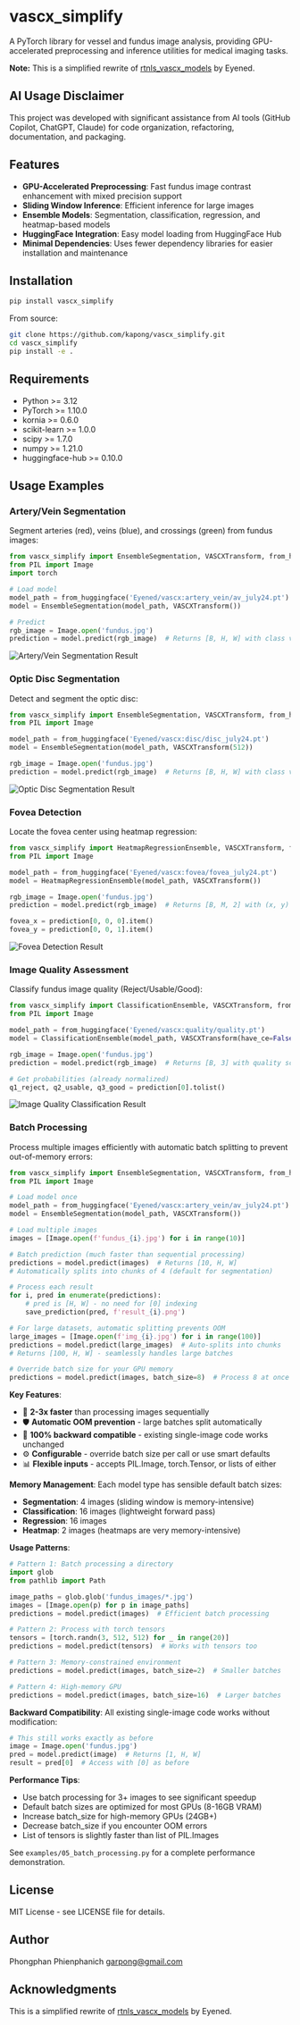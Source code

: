 # vascx_simplify

A PyTorch library for vessel and fundus image analysis, providing GPU-accelerated preprocessing and inference utilities for medical imaging tasks.

**Note:** This is a simplified rewrite of [rtnls_vascx_models](https://github.com/Eyened/rtnls_vascx_models) by Eyened.

## AI Usage Disclaimer

This project was developed with significant assistance from AI tools (GitHub Copilot, ChatGPT, Claude) for code organization, refactoring, documentation, and packaging.

## Features

- **GPU-Accelerated Preprocessing**: Fast fundus image contrast enhancement with mixed precision support
- **Sliding Window Inference**: Efficient inference for large images
- **Ensemble Models**: Segmentation, classification, regression, and heatmap-based models
- **HuggingFace Integration**: Easy model loading from HuggingFace Hub
- **Minimal Dependencies**: Uses fewer dependency libraries for easier installation and maintenance

## Installation

```bash
pip install vascx_simplify
```

From source:
```bash
git clone https://github.com/kapong/vascx_simplify.git
cd vascx_simplify
pip install -e .
```

## Requirements

- Python >= 3.12
- PyTorch >= 1.10.0
- kornia >= 0.6.0
- scikit-learn >= 1.0.0
- scipy >= 1.7.0
- numpy >= 1.21.0
- huggingface-hub >= 0.10.0

## Usage Examples

### Artery/Vein Segmentation

Segment arteries (red), veins (blue), and crossings (green) from fundus images:

```python
from vascx_simplify import EnsembleSegmentation, VASCXTransform, from_huggingface
from PIL import Image
import torch

# Load model
model_path = from_huggingface('Eyened/vascx:artery_vein/av_july24.pt')
model = EnsembleSegmentation(model_path, VASCXTransform())

# Predict
rgb_image = Image.open('fundus.jpg')
prediction = model.predict(rgb_image)  # Returns [B, H, W] with class values
```

![Artery/Vein Segmentation Result](examples/artery_vein_segmentation_result.png)

### Optic Disc Segmentation

Detect and segment the optic disc:

```python
from vascx_simplify import EnsembleSegmentation, VASCXTransform, from_huggingface
from PIL import Image

model_path = from_huggingface('Eyened/vascx:disc/disc_july24.pt')
model = EnsembleSegmentation(model_path, VASCXTransform(512))

rgb_image = Image.open('fundus.jpg')
prediction = model.predict(rgb_image)  # Returns [B, H, W] with class values
```

![Optic Disc Segmentation Result](examples/disc_segmentation_result.png)

### Fovea Detection

Locate the fovea center using heatmap regression:

```python
from vascx_simplify import HeatmapRegressionEnsemble, VASCXTransform, from_huggingface
from PIL import Image

model_path = from_huggingface('Eyened/vascx:fovea/fovea_july24.pt')
model = HeatmapRegressionEnsemble(model_path, VASCXTransform())

rgb_image = Image.open('fundus.jpg')
prediction = model.predict(rgb_image)  # Returns [B, M, 2] with (x, y) coordinates

fovea_x = prediction[0, 0, 0].item()
fovea_y = prediction[0, 0, 1].item()
```

![Fovea Detection Result](examples/fovea_detection_result.png)

### Image Quality Assessment

Classify fundus image quality (Reject/Usable/Good):

```python
from vascx_simplify import ClassificationEnsemble, VASCXTransform, from_huggingface
from PIL import Image

model_path = from_huggingface('Eyened/vascx:quality/quality.pt')
model = ClassificationEnsemble(model_path, VASCXTransform(have_ce=False))

rgb_image = Image.open('fundus.jpg')
prediction = model.predict(rgb_image)  # Returns [B, 3] with quality scores (already softmaxed)

# Get probabilities (already normalized)
q1_reject, q2_usable, q3_good = prediction[0].tolist()
```

![Image Quality Classification Result](examples/quality_classification_result.png)

### Batch Processing

Process multiple images efficiently with automatic batch splitting to prevent out-of-memory errors:

```python
from vascx_simplify import EnsembleSegmentation, VASCXTransform, from_huggingface
from PIL import Image

# Load model once
model_path = from_huggingface('Eyened/vascx:artery_vein/av_july24.pt')
model = EnsembleSegmentation(model_path, VASCXTransform())

# Load multiple images
images = [Image.open(f'fundus_{i}.jpg') for i in range(10)]

# Batch prediction (much faster than sequential processing)
predictions = model.predict(images)  # Returns [10, H, W]
# Automatically splits into chunks of 4 (default for segmentation)

# Process each result
for i, pred in enumerate(predictions):
    # pred is [H, W] - no need for [0] indexing
    save_prediction(pred, f'result_{i}.png')

# For large datasets, automatic splitting prevents OOM
large_images = [Image.open(f'img_{i}.jpg') for i in range(100)]
predictions = model.predict(large_images)  # Auto-splits into chunks
# Returns [100, H, W] - seamlessly handles large batches

# Override batch size for your GPU memory
predictions = model.predict(images, batch_size=8)  # Process 8 at once
```

**Key Features**:
- 🚀 **2-3x faster** than processing images sequentially
- 🛡️ **Automatic OOM prevention** - large batches split automatically
- 🔄 **100% backward compatible** - existing single-image code works unchanged
- ⚙️ **Configurable** - override batch size per call or use smart defaults
- 📊 **Flexible inputs** - accepts PIL.Image, torch.Tensor, or lists of either

**Memory Management**: Each model type has sensible default batch sizes:
- **Segmentation**: 4 images (sliding window is memory-intensive)
- **Classification**: 16 images (lightweight forward pass)
- **Regression**: 16 images
- **Heatmap**: 2 images (heatmaps are very memory-intensive)

**Usage Patterns**:

```python
# Pattern 1: Batch processing a directory
import glob
from pathlib import Path

image_paths = glob.glob('fundus_images/*.jpg')
images = [Image.open(p) for p in image_paths]
predictions = model.predict(images)  # Efficient batch processing

# Pattern 2: Process with torch tensors
tensors = [torch.randn(3, 512, 512) for _ in range(20)]
predictions = model.predict(tensors)  # Works with tensors too

# Pattern 3: Memory-constrained environment
predictions = model.predict(images, batch_size=2)  # Smaller batches

# Pattern 4: High-memory GPU
predictions = model.predict(images, batch_size=16)  # Larger batches
```

**Backward Compatibility**: All existing single-image code works without modification:
```python
# This still works exactly as before
image = Image.open('fundus.jpg')
pred = model.predict(image)  # Returns [1, H, W]
result = pred[0]  # Access with [0] as before
```

**Performance Tips**:
- Use batch processing for 3+ images to see significant speedup
- Default batch sizes are optimized for most GPUs (8-16GB VRAM)
- Increase batch_size for high-memory GPUs (24GB+)
- Decrease batch_size if you encounter OOM errors
- List of tensors is slightly faster than list of PIL.Images

See `examples/05_batch_processing.py` for a complete performance demonstration.

## License

MIT License - see LICENSE file for details.

## Author

Phongphan Phienphanich <garpong@gmail.com>

## Acknowledgments

This is a simplified rewrite of [rtnls_vascx_models](https://github.com/Eyened/rtnls_vascx_models) by Eyened.
